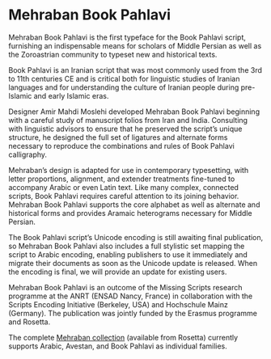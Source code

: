 # Mehraban Book Pahlavi

Mehraban Book Pahlavi is the first typeface for the Book Pahlavi script, furnishing an indispensable means for scholars of Middle Persian as well as the Zoroastrian community to typeset new and historical texts.

Book Pahlavi is an Iranian script that was most commonly used from the 3rd to 11th centuries CE and is critical both for linguistic studies of Iranian languages and for understanding the culture of Iranian people during pre-Islamic and early Islamic eras.

Designer Amir Mahdi Moslehi developed Mehraban Book Pahlavi beginning with a careful study of manuscript folios from Iran and India. Consulting with linguistic advisors to ensure that he preserved the script’s unique structure, he designed the full set of ligatures and alternate forms necessary to reproduce the combinations and rules of Book Pahlavi calligraphy.

Mehraban’s design is adapted for use in contemporary typesetting, with letter proportions, alignment, and extender treatments fine-tuned to accompany Arabic or even Latin text. Like many complex, connected scripts, Book Pahlavi requires careful attention to its joining behavior. Mehraban Book Pahlavi supports the core alphabet as well as alternate and historical forms and provides Aramaic heterograms necessary for Middle Persian.

The Book Pahlavi script’s Unicode encoding is still awaiting final publication, so Mehraban Book Pahlavi also includes a full stylistic set mapping the script to Arabic encoding, enabling publishers to use it immediately and migrate their documents as soon as the Unicode update is released. When the encoding is final, we will provide an update for existing users.

Mehraban Book Pahlavi is an outcome of the Missing Scripts research programme at the ANRT (ENSAD Nancy, France) in collaboration with the Scripts Encoding Initiative (Berkeley, USA) and Hochschule Mainz (Germany). The publication was jointly funded by the Erasmus programme and Rosetta.

The complete [Mehraban collection](https://rosettatype.com/fonts/#?collection=Mehraban) (available from Rosetta) currently supports Arabic, Avestan, and Book Pahlavi as individual families.

